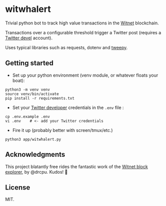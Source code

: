 # witwhalert

Trivial python bot to track high value transactions in the [Witnet](https://witnet.io) blockchain.

Transactions over a configurable threshold trigger a Twitter post (requires a [Twitter devel](https://developer.twitter.com/) account).

Uses typical libraries such as requests, dotenv and [tweepy](https://www.tweepy.org/).

## Getting started

- Set up your python environment (venv module, or whatever floats your boat):

```
python3 -m venv venv
source venv/bin/activate
pip install -r requirements.txt
```

- Set your [Twitter developer](https://developer.twitter.com/) credentials in the ```.env``` file :
```
cp .env.example .env
vi .env    # <- add your Twitter credentials

```
- Fire it up (probably better with screen/tmux/etc.)
```
python3 app/witwhalert.py
```

## Acknowledgments

This project blatantly free rides the fantastic work of the [Witnet block explorer](https://witnet.network), by @drcpu. Kudos! 🤟

## License

MIT.

